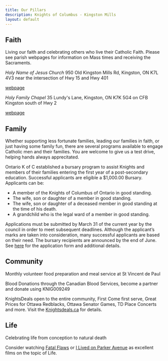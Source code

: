 ```yaml
---
title: Our Pillars
description: Knights of Columbus - Kingston Mills
layout: default
---
```


## Faith

Living our faith and celebrating others who live their Catholic Faith. Please see parish webpages for information on Mass times and receiving the Sacraments.

*Holy Name of Jesus Church*
950 Old Kingston Mills Rd, Kingston, ON K7L 4V3
near the intersection of Hwy 15 and Hwy 401

[webpage](http://holyname.ca)

*Holy Family Chapel*
35 Lundy's Lane, Kingston, ON K7K 5G4
on CFB Kingston south of Hwy 2

[webpage](https://rcmilord-ordmilcr.com/kingston)

## Family

Whether supporting less fortunate families, leading our families in faith, or just having some family fun, there are several programs available to engage Catholic men and their families. You are welcome to give us a test drive, helping hands always apprecitated.

Ontario K of C established a bursary program to assist Knights and members of their families entering the first year of a post-secondary education.  Successful applicants are eligible a $1,000.00 Bursary. Applicants can be:

- A member of the Knights of Columbus of Ontario in good standing.
- The wife, son or daughter of a member in good standing.
- The wife, son or daughter of a deceased member in good standing at the time of his death.
- A grandchild who is the legal ward of a member in good standing. 

Applications must be submitted by March 31 of the current year by the council in order to meet subsequent deadlines. Although the applicant’s marks are taken into consideration, many successful applicants are based on their need. The bursary recipients are announced by the end of June. See [here](https://ontariokofc.ca/programs/faith-in-action/community/bursary/) for the application form and additional details.

## Community

Monthly volunteer food preparation and meal service at St Vincent de Paul

Blood Donations through the Canadian Blood Services, become a partner and donate using KNIG009249

KnightsDeals open to the entire community, First Come first serve,  Great Prices for Ottawa Redblacks, Ottawa Senator Games, TD Place Concerts and more. Visit the [Knightsdeals.ca](http://Knightsdeals.ca) for details.

## Life

Celebrating life from conception to natural death

Consider watching [Fatal Flaws](https://fatalflawsfilm.com/) or [I Lived on Parker Avenue](https://www.youtube.com/watch?v=8pxu6DEPQkw) as excellent films on the topic of Life.